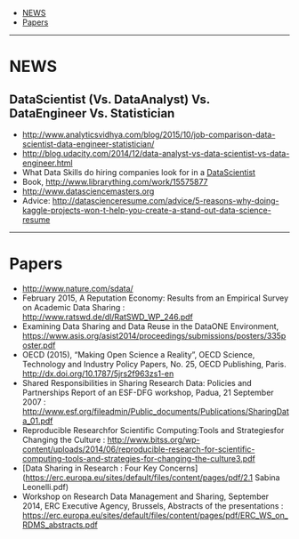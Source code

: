 + [NEWS](#news)
+ [Papers](#papers)

----

# NEWS
## DataScientist (Vs. DataAnalyst) Vs. DataEngineer Vs. Statistician 
+ http://www.analyticsvidhya.com/blog/2015/10/job-comparison-data-scientist-data-engineer-statistician/
+ http://blog.udacity.com/2014/12/data-analyst-vs-data-scientist-vs-data-engineer.html
+ What Data Skills do hiring companies look for in a [DataScientist](http://t.dripemail2.org/c/eyJhY2NvdW50X2lkIjoiOTc2NjA4MCIsImRlbGl2ZXJ5X2lkIjoiODM2NjcyNTMiLCJ1cmwiOiJodHRwczovL3d3dy55b3V0dWJlLmNvbS93YXRjaD92PVliSFhIZFgxVmNFXHUwMDI2X19zPXR4enBvZm50OG51OGJjNHRmenp3In0)
+ Book, http://www.librarything.com/work/15575877
+ http://www.datasciencemasters.org
+ Advice: http://datascienceresume.com/advice/5-reasons-why-doing-kaggle-projects-won-t-help-you-create-a-stand-out-data-science-resume

----

# Papers

+ http://www.nature.com/sdata/
+ February 2015, A Reputation Economy: Results from an Empirical Survey on Academic Data Sharing : http://www.ratswd.de/dl/RatSWD_WP_246.pdf
+ Examining Data Sharing and Data Reuse in the DataONE Environment, https://www.asis.org/asist2014/proceedings/submissions/posters/335poster.pdf
+ OECD (2015), “Making Open Science a Reality”, OECD Science, Technology and Industry Policy Papers, No. 25, OECD Publishing, Paris.
http://dx.doi.org/10.1787/5jrs2f963zs1-en
+ Shared Responsibilities in Sharing Research Data: Policies and Partnerships Report of an ESF-DFG workshop, Padua, 21 September 2007 : http://www.esf.org/fileadmin/Public_documents/Publications/SharingData_01.pdf
+ Reproducible Researchfor Scientific Computing:Tools and Strategiesfor Changing the Culture : http://www.bitss.org/wp-content/uploads/2014/06/reproducible-research-for-scientific-computing-tools-and-strategies-for-changing-the-culture3.pdf
+ [Data Sharing in Research : Four Key Concerns](https://erc.europa.eu/sites/default/files/content/pages/pdf/2.1 Sabina Leonelli.pdf)
+ Workshop on Research Data Management and Sharing, September 2014, ERC Executive Agency, Brussels, Abstracts of the presentations : https://erc.europa.eu/sites/default/files/content/pages/pdf/ERC_WS_on_RDMS_abstracts.pdf

